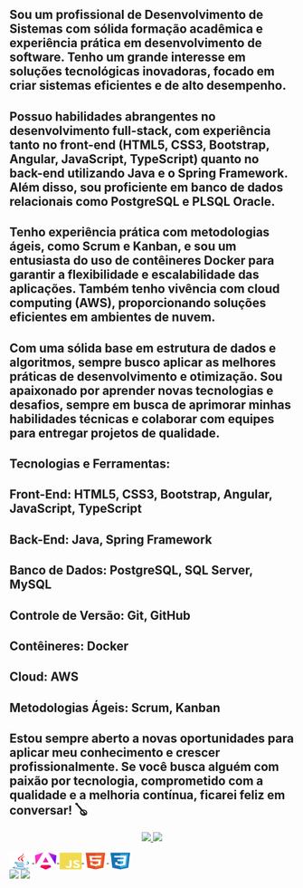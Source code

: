 ## Sou um profissional de Desenvolvimento de Sistemas com sólida formação acadêmica e experiência prática em desenvolvimento de software. Tenho um grande interesse em soluções tecnológicas inovadoras, focado em criar sistemas eficientes e de alto desempenho.

## Possuo habilidades abrangentes no desenvolvimento full-stack, com experiência tanto no front-end (HTML5, CSS3, Bootstrap, Angular, JavaScript, TypeScript) quanto no back-end utilizando Java e o Spring Framework. Além disso, sou proficiente em banco de dados relacionais como  PostgreSQL e PLSQL Oracle.

## Tenho experiência prática com metodologias ágeis, como Scrum e Kanban, e sou um entusiasta do uso de contêineres Docker para garantir a flexibilidade e escalabilidade das aplicações. Também tenho vivência com cloud computing (AWS), proporcionando soluções eficientes em ambientes de nuvem.

## Com uma sólida base em estrutura de dados e algoritmos, sempre busco aplicar as melhores práticas de desenvolvimento e otimização. Sou apaixonado por aprender novas tecnologias e desafios, sempre em busca de aprimorar minhas habilidades técnicas e colaborar com equipes para entregar projetos de qualidade.

## Tecnologias e Ferramentas:

## Front-End: HTML5, CSS3, Bootstrap, Angular, JavaScript, TypeScript
## Back-End: Java, Spring Framework
## Banco de Dados: PostgreSQL, SQL Server, MySQL
## Controle de Versão: Git, GitHub
## Contêineres: Docker
## Cloud: AWS
## Metodologias Ágeis: Scrum, Kanban
## Estou sempre aberto a novas oportunidades para aplicar meu conhecimento e crescer profissionalmente. Se você busca alguém com paixão por tecnologia, comprometido com a qualidade e a melhoria contínua, ficarei feliz em conversar! 🪕

<div align="center">
  <a href="https://github.com/EudesGomes017">
  <img height="180em" src="https://github-readme-stats.vercel.app/api?username=EudesGomes017&show_icons=true&theme=dark&include_all_commits=true&count_private=true"/>
  <img height="180em" src="https://github-readme-stats.vercel.app/api/top-langs/?username=EudesGomes017&layout=compact&langs_count=7&theme=dark"/>
</div>
<div style="display: inline_block"><br>

  <img align="center" alt="Eudes-JAVA" height="30" width="40" src="https://raw.githubusercontent.com/devicons/devicon/master/icons/java/java-original.svg">
    <img align="center" alt="Eudes-Csharp" height="30" width="40" src="https://raw.githubusercontent.com/devicons/devicon/master/icons/angular/angular-original.svg" />
 
  <img align="center" alt="Eudes-Js" height="30" width="40" src="https://raw.githubusercontent.com/devicons/devicon/master/icons/javascript/javascript-plain.svg">
  <img align="center" alt="Eudes-HTML" height="30" width="40" src="https://raw.githubusercontent.com/devicons/devicon/master/icons/html5/html5-original.svg">
  <img align="center" alt="Eudes-CSS" height="30" width="40" src="https://raw.githubusercontent.com/devicons/devicon/master/icons/css3/css3-original.svg">

  <div> 
  <a href = "mailto:eudesgomes017@gmail.com"><img src="https://img.shields.io/badge/-Gmail-%23333?style=for-the-badge&logo=gmail&logoColor=white" target="_blank"></a>
  <a href="https://www.linkedin.com/in/eudes-gomes-1b3b94b5/" target="_blank"><img src="https://img.shields.io/badge/-LinkedIn-%230077B5?style=for-the-badge&logo=linkedin&logoColor=white" target="_blank"></a> 
 
</div>

</div>
  
  
 
  
  
